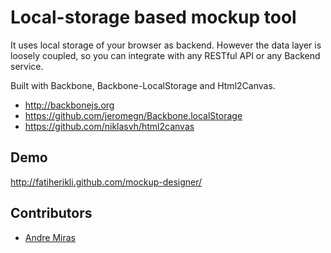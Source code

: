Local-storage based mockup tool
===============================

It uses local storage of your browser as backend.
However the data layer is loosely coupled,
so you can integrate with any RESTful API or any Backend service.

Built with Backbone, Backbone-LocalStorage and Html2Canvas.

- <http://backbonejs.org>
- <https://github.com/jeromegn/Backbone.localStorage>
- <https://github.com/niklasvh/html2canvas>


Demo
----

<http://fatiherikli.github.com/mockup-designer/>


Contributors
-------------

 - [Andre Miras](http://github.com/AndreMiras)
